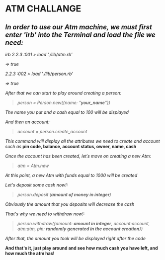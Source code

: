 # **ATM CHALLANGE**
## *In order to use our Atm machine, we must first enter 'irb' into the Terminal and load the file we need:*
*irb* 
*2.2.3 :001 > load './lib/atm.rb'*

 *=> true*
 
 *2.2.3 :002 > load './lib/person.rb'*
 
 *=> true*
 
 *After that we can start to play around creating a person:* 
 > *person = Person.new({name: "**your_name**"})*
 

 _The name you put and a cash equal to 100 will be displayed_

*And then an account:*
> *account = person.create_account*


_This command will display all the attributes we need to create and account such as_   **pin code, balance, account status, owner, name, cash**



*Once the account has been created, let´s move on creating a new Atm:*
> *atm = Atm.new*


_At this point, a new Atm with funds equal to 1000 will be created_

*Let's deposit some cash now!:*
> *person.deposit (**amount of money in integer**)*


_Obviously the amount that you deposits will decrease the cash_


*That's why we need to withdraw now!:*
> *person.withdraw({amount: **amount in integer**, account:account, atm:atm, pin: **randomly generated in the account creation**})*

_After that, the amount you took will be displayed right after the code_

**And that's it, just play around and see how much cash you have left, and how much the atm has!**
